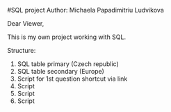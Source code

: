 #SQL project
Author: Michaela Papadimitriu Ludvikova

Dear Viewer,

This is my own project working with SQL.



Structure:

1. SQL table primary (Czech republic)
2. SQL table secondary (Europe)
3. Script for 1st question shortcut via link
4. Script
5. Script
6. Script 


